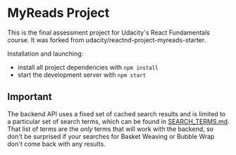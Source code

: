 # MyReads Project

This is the final assessment project for Udacity's React Fundamentals course. It was forked from udacity/reactnd-project-myreads-starter.

Installation and launching:

- install all project dependencies with `npm install`
- start the development server with `npm start`

## Important

The backend API uses a fixed set of cached search results and is limited to a particular set of search terms, which can be found in [SEARCH_TERMS.md](SEARCH_TERMS.md). That list of terms are the _only_ terms that will work with the backend, so don't be surprised if your searches for Basket Weaving or Bubble Wrap don't come back with any results.
